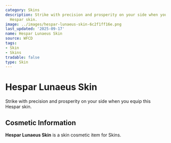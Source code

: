 ```yaml
---
category: Skins
description: Strike with precision and prosperity on your side when you equip this
  Hespar skin.
image: ../images/hespar-lunaeus-skin-6c2f1ff16e.png
last_updated: '2025-09-17'
name: Hespar Lunaeus Skin
source: WFCD
tags:
- Skin
- Skins
tradable: false
type: Skin
---
```


# Hespar Lunaeus Skin

Strike with precision and prosperity on your side when you equip this Hespar skin.

## Cosmetic Information

**Hespar Lunaeus Skin** is a skin cosmetic item for Skins.

